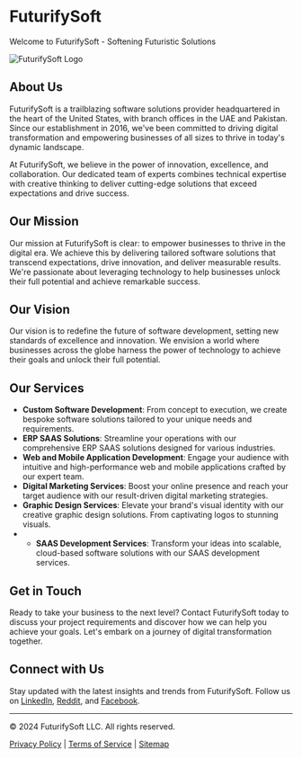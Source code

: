 # FuturifySoft

Welcome to FuturifySoft - Softening Futuristic Solutions

![FuturifySoft Logo](https://futurifysoft.696tech.com/assets/uploads/media-uploader/grid-variations-11711844326.jpg)

## About Us

FuturifySoft is a trailblazing software solutions provider headquartered in the heart of the United States, with branch offices in the UAE and Pakistan. Since our establishment in 2016, we've been committed to driving digital transformation and empowering businesses of all sizes to thrive in today's dynamic landscape.

At FuturifySoft, we believe in the power of innovation, excellence, and collaboration. Our dedicated team of experts combines technical expertise with creative thinking to deliver cutting-edge solutions that exceed expectations and drive success.

## Our Mission

Our mission at FuturifySoft is clear: to empower businesses to thrive in the digital era. We achieve this by delivering tailored software solutions that transcend expectations, drive innovation, and deliver measurable results. We're passionate about leveraging technology to help businesses unlock their full potential and achieve remarkable success.

## Our Vision

Our vision is to redefine the future of software development, setting new standards of excellence and innovation. We envision a world where businesses across the globe harness the power of technology to achieve their goals and unlock their full potential.

## Our Services

- **Custom Software Development**: From concept to execution, we create bespoke software solutions tailored to your unique needs and requirements.
- **ERP SAAS Solutions**: Streamline your operations with our comprehensive ERP SAAS solutions designed for various industries.
- **Web and Mobile Application Development**: Engage your audience with intuitive and high-performance web and mobile applications crafted by our expert team.
- **Digital Marketing Services**: Boost your online presence and reach your target audience with our result-driven digital marketing strategies.
- **Graphic Design Services**: Elevate your brand's visual identity with our creative graphic design solutions. From captivating logos to stunning visuals.
- - **SAAS Development Services**: Transform your ideas into scalable, cloud-based software solutions with our SAAS development services.

## Get in Touch

Ready to take your business to the next level? Contact FuturifySoft today to discuss your project requirements and discover how we can help you achieve your goals. Let's embark on a journey of digital transformation together.

## Connect with Us

Stay updated with the latest insights and trends from FuturifySoft. Follow us on [LinkedIn](https://www.linkedin.com/company/futurifysoft), [Reddit](https://www.reddit.com/user/futurifysoft), and [Facebook](https://web.facebook.com/futurifysoft/).

---

© 2024 FuturifySoft LLC. All rights reserved.

[Privacy Policy](https://www.futurifysoft.com/privacy-policy) | [Terms of Service](https://www.futurifysoft.com/terms-of-service) | [Sitemap](https://www.futurifysoft.com/sitemap)
